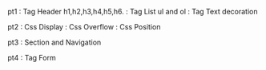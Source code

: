 pt1 : Tag Header h1,h2,h3,h4,h5,h6.
    : Tag List ul and ol
    : Tag Text decoration
    
pt2  : Css Display
    : Css Overflow
    : Css Position

pt3 : Section and Navigation

pt4  : Tag Form
